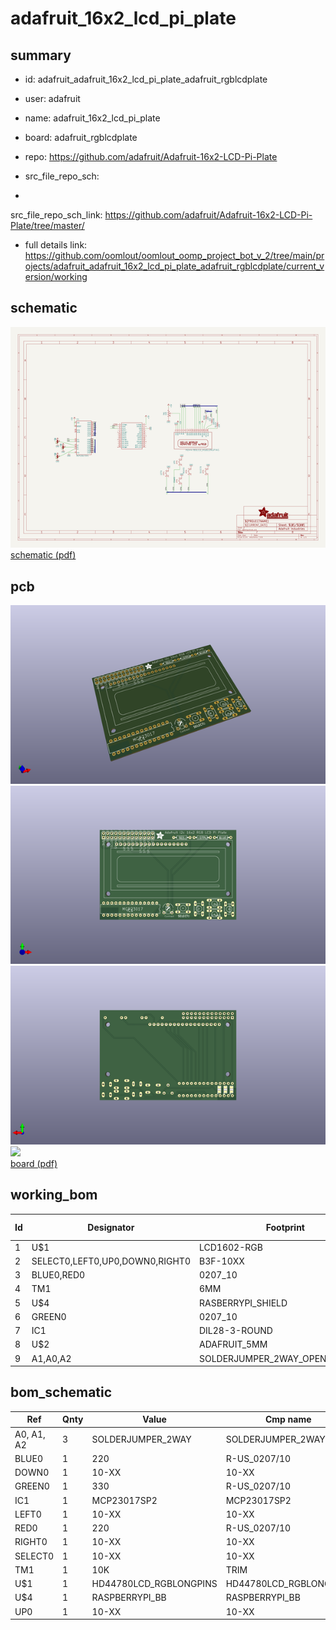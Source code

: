 # adafruit_16x2_lcd_pi_plate
 
## summary 
* id: adafruit_adafruit_16x2_lcd_pi_plate_adafruit_rgblcdplate
* user: adafruit
* name: adafruit_16x2_lcd_pi_plate
* board: adafruit_rgblcdplate
* repo: https://github.com/adafruit/Adafruit-16x2-LCD-Pi-Plate



* src_file_repo_sch: 
*
 src_file_repo_sch_link: https://github.com/adafruit/Adafruit-16x2-LCD-Pi-Plate/tree/master/
* full details link: https://github.com/oomlout/oomlout_oomp_project_bot_v_2/tree/main/projects/adafruit_adafruit_16x2_lcd_pi_plate_adafruit_rgblcdplate/current_version/working  

## schematic  
![](working_schematic_600.png)  
[schematic (pdf)](working_schematic.pdf)  

## pcb  
![](working_3d_600.png) 
![](working_3d_front_600.png)  
![](working_3d_back_600.png)  
![](working_600.png)  
[board (pdf)](working.pdf)  

## working_bom
| Id | Designator | Footprint | Quantity | Designation | Supplier and ref |  | None | 
| --- | --- | --- | --- | --- | --- | --- | --- | 
| 1 | U$1 | LCD1602-RGB | 1 | HD44780LCD_RGBLONGPINS |  |  | [''] | 
| 2 | SELECT0,LEFT0,UP0,DOWN0,RIGHT0 | B3F-10XX | 5 |  |  |  | [''] | 
| 3 | BLUE0,RED0 | 0207_10 | 2 | 220 |  |  | [''] | 
| 4 | TM1 | 6MM | 1 | 10K |  |  | [''] | 
| 5 | U$4 | RASBERRYPI_SHIELD | 1 | RASPBERRYPI_BB |  |  | [''] | 
| 6 | GREEN0 | 0207_10 | 1 | 330 |  |  | [''] | 
| 7 | IC1 | DIL28-3-ROUND | 1 | MCP23017SP2 |  |  | [''] | 
| 8 | U$2 | ADAFRUIT_5MM | 1 |  |  |  | [''] | 
| 9 | A1,A0,A2 | SOLDERJUMPER_2WAY_OPEN_NOPASTE | 3 |  |  |  | [''] | 


## bom_schematic
| Ref | Qnty | Value | Cmp name | Footprint | Description | Vendor | DNP | 
| --- | --- | --- | --- | --- | --- | --- | --- | 
| A0, A1, A2 | 3 | SOLDERJUMPER_2WAY | SOLDERJUMPER_2WAY | working:SOLDERJUMPER_2WAY_OPEN_NOPASTE |  |  |  | 
| BLUE0 | 1 | 220 | R-US_0207/10 | working:0207_10 |  |  |  | 
| DOWN0 | 1 | 10-XX | 10-XX | working:B3F-10XX |  |  |  | 
| GREEN0 | 1 | 330 | R-US_0207/10 | working:0207_10 |  |  |  | 
| IC1 | 1 | MCP23017SP2 | MCP23017SP2 | working:DIL28-3-ROUND |  |  |  | 
| LEFT0 | 1 | 10-XX | 10-XX | working:B3F-10XX |  |  |  | 
| RED0 | 1 | 220 | R-US_0207/10 | working:0207_10 |  |  |  | 
| RIGHT0 | 1 | 10-XX | 10-XX | working:B3F-10XX |  |  |  | 
| SELECT0 | 1 | 10-XX | 10-XX | working:B3F-10XX |  |  |  | 
| TM1 | 1 | 10K | TRIM | working:6MM |  |  |  | 
| U$1 | 1 | HD44780LCD_RGBLONGPINS | HD44780LCD_RGBLONGPINS | working:LCD1602-RGB |  |  |  | 
| U$4 | 1 | RASPBERRYPI_BB | RASPBERRYPI_BB | working:RASBERRYPI_SHIELD |  |  |  | 
| UP0 | 1 | 10-XX | 10-XX | working:B3F-10XX |  |  |  | 



